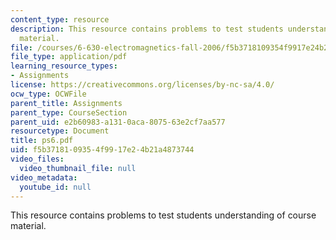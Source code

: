 ```yaml
---
content_type: resource
description: This resource contains problems to test students understanding of course
  material.
file: /courses/6-630-electromagnetics-fall-2006/f5b3718109354f9917e24b21a4873744_ps6.pdf
file_type: application/pdf
learning_resource_types:
- Assignments
license: https://creativecommons.org/licenses/by-nc-sa/4.0/
ocw_type: OCWFile
parent_title: Assignments
parent_type: CourseSection
parent_uid: e2b60983-a131-0aca-8075-63e2cf7aa577
resourcetype: Document
title: ps6.pdf
uid: f5b37181-0935-4f99-17e2-4b21a4873744
video_files:
  video_thumbnail_file: null
video_metadata:
  youtube_id: null
---
```

This resource contains problems to test students understanding of course material.
